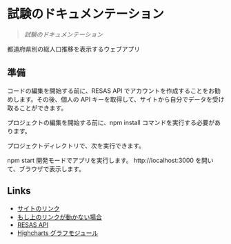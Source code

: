 # 試験のドキュメンテーション

> _試験のドキュメンテーション_

都道府県別の総人口推移を表示するウェブアプリ

## 準備

コードの編集を開始する前に、RESAS API でアカウントを作成することをお勧めします。その後、個人の API キーを取得して、サイトから自分でデータを受け取ることができます。

プロジェクトの編集を開始する前に、npm install コマンドを実行する必要があります。

プロジェクトディレクトリで、次を実行できます。

npm start
開発モードでアプリを実行します。
http://localhost:3000 を開いて、ブラウザで表示します。

## Links

- [サイトのリンク][exam]
- [もし上のリンクが動かない場合][exam2]
- [RESAS API][api]
- [Highcharts グラフモジュール][highcharts]

<!-- Links -->

[exam]: https://yumemi-exam-people.web.app/
[exam2]: https://yumemi-exam-people.firebaseapp.com/
[api]: https://opendata.resas-portal.go.jp/docs/api/v1/index.html
[highcharts]: https://www.highcharts.com/
